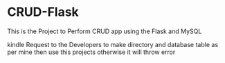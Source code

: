# CRUD-Flask
This is the Project to Perform CRUD app using the Flask and MySQL

kindle Request to the Developers to make directory and database table as per mine then use this projects otherwise it will throw error
